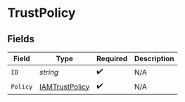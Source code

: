 # TrustPolicy


## Fields

| Field                                                   | Type                                                    | Required                                                | Description                                             |
| ------------------------------------------------------- | ------------------------------------------------------- | ------------------------------------------------------- | ------------------------------------------------------- |
| `ID`                                                    | *string*                                                | :heavy_check_mark:                                      | N/A                                                     |
| `Policy`                                                | [IAMTrustPolicy](../../models/shared/iamtrustpolicy.md) | :heavy_check_mark:                                      | N/A                                                     |